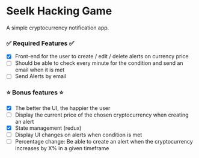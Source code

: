 # Seelk Hacking Game

A simple cryptocurrency notification app.

### ✅  Required Features ✅
- [x] Front-end for the user to create / edit / delete alerts on currency price
- [ ] Should be able to check every minute for the condition and send an email when it is met
- [ ] Send Alerts by email

### ⭐️ Bonus features ⭐️
- [x] The better the UI, the happier the user
- [ ] Display the current price of the chosen cryptocurrency when creating an alert
- [x] State management (redux)
- [ ] Display UI changes on alerts when condition is met
- [ ] Percentage change: Be able to create an alert when the cryptocurrency increases by X% in a given timeframe
